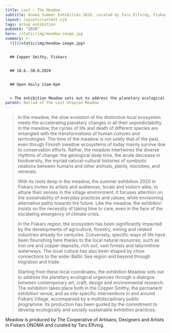 ```yaml
---
title: Lost ~ The Meadow
subtitle: Onoma Summer Exhibition 2020, curated by Taru Elfving, Fiskars Village
layout: layouts/content.njk
tags: group exhibition
pubdate: "2020"
hero: /static/img/meadow-image.jpg
summary: >-
  ![](/static/img/meadow-image.jpg)


  ## Copper Smithy, Fiskars


  ## 18.6.-30.8.2020


  ## Open daily 11am-6pm


  > The exhibition Meadow sets out to address the planetary ecological urgencies through a dialogue between contemporary art, craft, design and environmental research.
parent: Ballad of the Lost Utopian Meadow
---
```

> In the meadow, the slow evolution of the distinctive local ecosystem meets the accelerating planetary changes in all their unpredictability. In the meadow, the cycles of life and death of different species are entangled with the transformations of human cultures and technologies. The time of the meadow is not solely that of the past, even though Finnish meadow ecosystems of today mainly survive due to conservation efforts. Rather, the meadow intertwines the diverse rhythms of change: the geological deep time, the acute decrease in biodiversity, the myriad natural-cultural histories of symbiotic relations between humans and other animals, plants, microbes, and minerals.
>
> With its roots deep in the meadow, the summer exhibition 2020 in Fiskars invites its artists and audiences, locals and visitors alike, to attune their senses in the village environment. It focuses attention on the sustainability of everyday practices and values, while envisioning alternative paths towards the future. Like the meadow, the exhibition insists on the necessity of taking time to care, even in the face of the escalating emergency of climate crisis.
>
> In the Fiskars region, the ecosystem has been significantly impacted by the developments of agriculture, forestry, mining and related industries already for centuries. Conversely, specific ways of life have been flourishing here thanks to the local natural resources, such as iron ore and copper deposits, rich soil, vast forests and labyrinthine waterways. The local culture has also been shaped by close connections to the wider Baltic Sea region and beyond through migration and trade.
>
> Starting from these local coordinates, the exhibition Meadow sets out to address the planetary ecological urgencies through a dialogue between contemporary art, craft, design and environmental research. The exhibition takes place both in the Copper Smithy, the permanent exhibition venue, and as site-specific interventions in and around Fiskars Village, accompanied by a multidisciplinary public programme. Its production has been guided by the commitment to develop ecologically and socially sustainable exhibition practices.

Meadow is produced by The Cooperative of Artisans, Designers and Artists in Fiskars ONOMA and curated by Taru Elfving.

